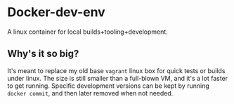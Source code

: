 # Docker-dev-env

A linux container for local builds+tooling+development.

## Why's it so big?

It's meant to replace my old base `vagrant` linux box for quick tests or builds under linux. The size is still smaller than a full-blown VM, and it's a lot faster to get running. Specific development versions can be kept by running `docker commit`, and then later removed when not needed.
